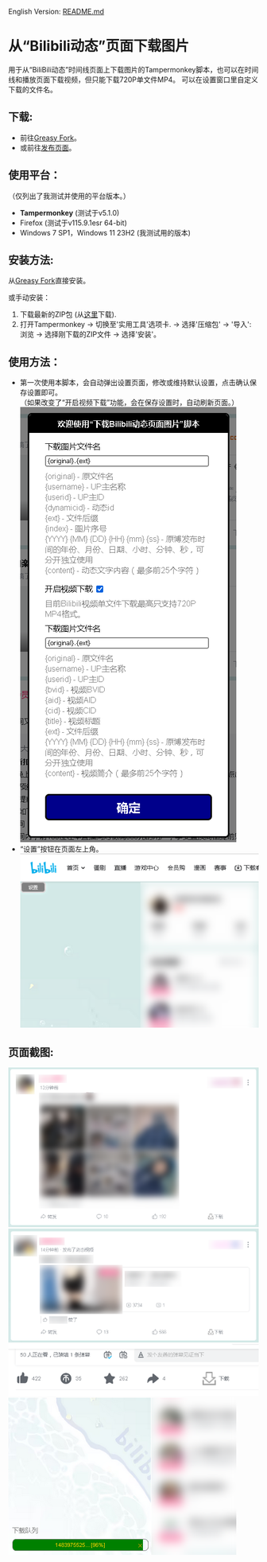 English Version: [README.md](README.md)

# 从“Bilibili动态”页面下载图片
用于从“BiliBili动态”时间线页面上下载图片的Tampermonkey脚本，也可以在时间线和播放页面下载视频，但只能下载720P单文件MP4。
可以在设置窗口里自定义下载的文件名。

## 下载:
- 前往[Greasy Fork](https://greasyfork.org/zh-CN/scripts/421885)。
- 或前往[发布页面](https://github.com/owendswang/Download-Pictures-from-Bilibili-Timeline/releases)。

## 使用平台：
（仅列出了我测试并使用的平台版本。）
- **Tampermonkey** (测试于v5.1.0)
- Firefox (测试于v115.9.1esr 64-bit)
- Windows 7 SP1，Windows 11 23H2 (我测试用的版本)

## 安装方法:
从[Greasy Fork](https://greasyfork.org/zh-CN/scripts/421885)直接安装。

或手动安装：
1. 下载最新的ZIP包 (从[这里](https://github.com/owendswang/Download-Pictures-from-Bilibili-Timeline/releases)下载).
2. 打开Tampermonkey -> 切换至'实用工具'选项卡. -> 选择'压缩包' -> '导入': 浏览 -> 选择刚下载的ZIP文件 -> 选择'安装'。

## 使用方法：
- 第一次使用本脚本，会自动弹出设置页面，修改或维持默认设置，点击确认保存设置即可。  
  （如果改变了“开启视频下载”功能，会在保存设置时，自动刷新页面。）  
![截图](res/1.PNG?raw=true)
- “设置”按钮在页面左上角。  
![截图](res/2.png?raw=true)

## 页面截图:
![截图](res/4.png?raw=true)  
![截图](res/3.png?raw=true)  
![截图](res/5.PNG?raw=true)  
![截图](res/6.png?raw=true)
